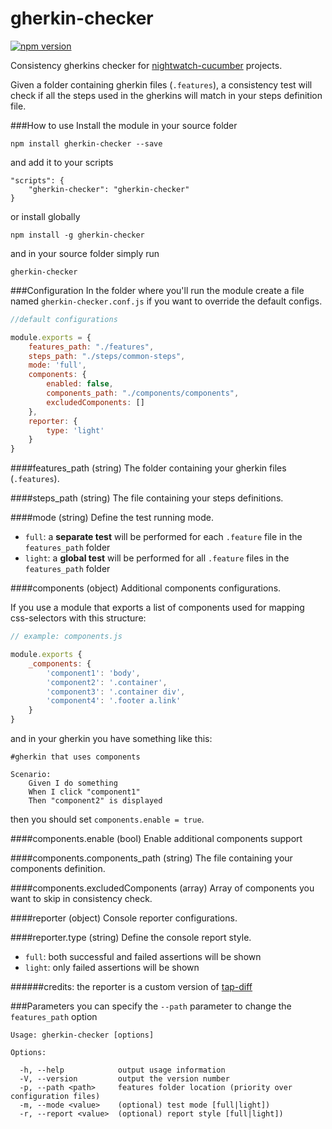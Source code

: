 # gherkin-checker
[![npm version](https://badge.fury.io/js/gherkin-checker.svg)](https://badge.fury.io/js/gherkin-checker)

Consistency gherkins checker for [nightwatch-cucumber](https://github.com/mucsi96/nightwatch-cucumber) projects.

Given a folder containing gherkin files (`.features`), a consistency test will check if all the steps used in the gherkins will match in your steps definition file.

###How to use
Install the module in your source folder
```
npm install gherkin-checker --save
```
and add it to your scripts
```
"scripts": {
	"gherkin-checker": "gherkin-checker"
}
```
or install globally
```
npm install -g gherkin-checker
```
and in your source folder simply run
```
gherkin-checker
```
###Configuration
In the folder where you'll run the module create a file named `gherkin-checker.conf.js` if you want to override the default configs.
```js
//default configurations

module.exports = {
    features_path: "./features",
    steps_path: "./steps/common-steps",
    mode: 'full',
    components: {
        enabled: false,
        components_path: "./components/components",
        excludedComponents: []
    },
    reporter: {
        type: 'light'
    }
}
```
####features_path (string)
The folder containing your gherkin files (`.features`).

####steps_path (string)
The file containing your steps definitions.

####mode (string)
Define the test running mode.
- `full`: a **separate test** will be performed for each `.feature` file in the `features_path` folder
- `light`: a **global test** will be performed for all `.feature` files in the `features_path` folder

####components (object)
Additional components configurations.

If you use a module that exports a list of components used for mapping css-selectors with this structure:
```js
// example: components.js

module.exports {
    _components: {
        'component1': 'body',
        'component2': '.container',
        'component3': '.container div',
        'component4': '.footer a.link'
    }
}
```
and in your gherkin you have something like this:
```gherkin
#gherkin that uses components

Scenario:
	Given I do something
	When I click "component1"
	Then "component2" is displayed
```
then you should set `components.enable = true`.

####components.enable (bool)
Enable additional components support

####components.components_path (string)
The file containing your components definition.

####components.excludedComponents (array)
Array of components you want to skip in consistency check.

####reporter (object)
Console reporter configurations.

####reporter.type (string)
Define the console report style.
- `full`: both successful and failed assertions will be shown
- `light`: only failed assertions will be shown

######credits: the reporter is a custom version of [tap-diff](https://github.com/axross/tap-diff)

###Parameters
you can specify the `--path` parameter to change the `features_path` option
```
Usage: gherkin-checker [options]

Options:

  -h, --help            output usage information
  -V, --version         output the version number
  -p, --path <path>     features folder location (priority over configuration files)
  -m, --mode <value>    (optional) test mode [full|light])
  -r, --report <value>  (optional) report style [full|light])
```